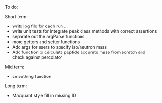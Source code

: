 To do:

Short term:
- write log file for each run ...
- write unit tests for integrate peak class methods with correct assertions
- separate out the argParse functions
- more getters and setter functions
- Add args for users to specify iso/neutron mass
- Add function to calculate peptide accurate mass from scratch and check against percolator

Mid term:
- smoothing function

Long term:
- Maxquant style fill in missing ID
